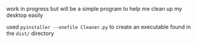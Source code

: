 work in progress but will be a simple program to help me clean up my desktop easily 

used `pyinstaller --onefile Cleaner.py` to create an executable found in the `dist/` directory